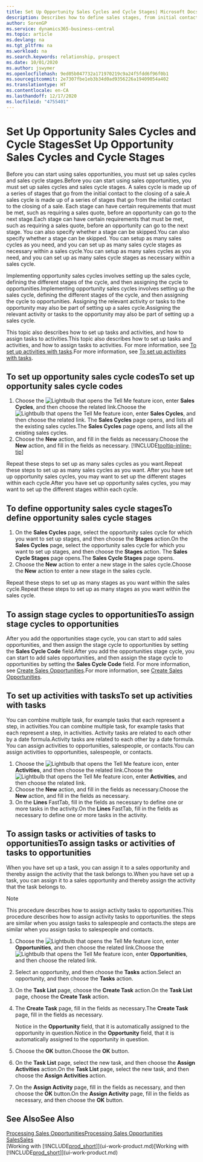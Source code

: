 ```yaml
---
title: Set Up Opportunity Sales Cycles and Cycle Stages| Microsoft Docs
description: Describes how to define sales stages, from initial contact to closing, to create a sales cycle and assign it to opportunities in Business Central.
author: SorenGP
ms.service: dynamics365-business-central
ms.topic: article
ms.devlang: na
ms.tgt_pltfrm: na
ms.workload: na
ms.search.keywords: relationship, prospect
ms.date: 10/01/2020
ms.author: jswymer
ms.openlocfilehash: 9ed05b047732a171970219c9a24f5fdd6f96f0b1
ms.sourcegitcommit: 2e7307fbe1eb3b34d0ad9356226a19409054a402
ms.translationtype: HT
ms.contentlocale: en-CA
ms.lasthandoff: 12/17/2020
ms.locfileid: "4755401"
---
```

# <a name="set-up-opportunity-sales-cycles-and-cycle-stages"></a><span data-ttu-id="4c5f4-103">Set Up Opportunity Sales Cycles and Cycle Stages</span><span class="sxs-lookup"><span data-stu-id="4c5f4-103">Set Up Opportunity Sales Cycles and Cycle Stages</span></span>
<span data-ttu-id="4c5f4-104">Before you can start using sales opportunities, you must set up sales cycles and sales cycle stages.</span><span class="sxs-lookup"><span data-stu-id="4c5f4-104">Before you can start using sales opportunities, you must set up sales cycles and sales cycle stages.</span></span> <span data-ttu-id="4c5f4-105">A sales cycle is made up of a series of stages that go from the initial contact to the closing of a sale.</span><span class="sxs-lookup"><span data-stu-id="4c5f4-105">A sales cycle is made up of a series of stages that go from the initial contact to the closing of a sale.</span></span> <span data-ttu-id="4c5f4-106">Each stage can have certain requirements that must be met, such as requiring a sales quote, before an opportunity can go to the next stage.</span><span class="sxs-lookup"><span data-stu-id="4c5f4-106">Each stage can have certain requirements that must be met, such as requiring a sales quote, before an opportunity can go to the next stage.</span></span> <span data-ttu-id="4c5f4-107">You can also specify whether a stage can be skipped.</span><span class="sxs-lookup"><span data-stu-id="4c5f4-107">You can also specify whether a stage can be skipped.</span></span> <span data-ttu-id="4c5f4-108">You can setup as many sales cycles as you need, and you can set up as many sales cycle stages as necessary within a sales cycle.</span><span class="sxs-lookup"><span data-stu-id="4c5f4-108">You can setup as many sales cycles as you need, and you can set up as many sales cycle stages as necessary within a sales cycle.</span></span>

<span data-ttu-id="4c5f4-109">Implementing opportunity sales cycles involves setting up the sales cycle, defining the different stages of the cycle, and then assigning the cycle to opportunities.</span><span class="sxs-lookup"><span data-stu-id="4c5f4-109">Implementing opportunity sales cycles involves setting up the sales cycle, defining the different stages of the cycle, and then assigning the cycle to opportunities.</span></span> <span data-ttu-id="4c5f4-110">Assigning the relevant activity or tasks to the opportunity may also be part of setting up a sales cycle.</span><span class="sxs-lookup"><span data-stu-id="4c5f4-110">Assigning the relevant activity or tasks to the opportunity may also be part of setting up a sales cycle.</span></span>

<span data-ttu-id="4c5f4-111">This topic also describes how to set up tasks and activities, and how to assign tasks to activities.</span><span class="sxs-lookup"><span data-stu-id="4c5f4-111">This topic also describes how to set up tasks and activities, and how to assign tasks to activities.</span></span> <span data-ttu-id="4c5f4-112">For more information, see [To set up activities with tasks](marketing-how-setup-opportunity-sales-cycles-stages.md#to-set-up-activities-with-tasks).</span><span class="sxs-lookup"><span data-stu-id="4c5f4-112">For more information, see [To set up activities with tasks](marketing-how-setup-opportunity-sales-cycles-stages.md#to-set-up-activities-with-tasks).</span></span>

## <a name="to-set-up-opportunity-sales-cycle-codes"></a><span data-ttu-id="4c5f4-113">To set up opportunity sales cycle codes</span><span class="sxs-lookup"><span data-stu-id="4c5f4-113">To set up opportunity sales cycle codes</span></span>
1. <span data-ttu-id="4c5f4-114">Choose the ![Lightbulb that opens the Tell Me feature](media/ui-search/search_small.png "Tell me what you want to do") icon, enter **Sales Cycles**, and then choose the related link.</span><span class="sxs-lookup"><span data-stu-id="4c5f4-114">Choose the ![Lightbulb that opens the Tell Me feature](media/ui-search/search_small.png "Tell me what you want to do") icon, enter **Sales Cycles**, and then choose the related link.</span></span> <span data-ttu-id="4c5f4-115">The **Sales Cycles** page opens, and lists all the existing sales cycles.</span><span class="sxs-lookup"><span data-stu-id="4c5f4-115">The **Sales Cycles** page opens, and lists all the existing sales cycles.</span></span>
2. <span data-ttu-id="4c5f4-116">Choose the **New** action, and fill in the fields as necessary.</span><span class="sxs-lookup"><span data-stu-id="4c5f4-116">Choose the **New** action, and fill in the fields as necessary.</span></span> [!INCLUDE[tooltip-inline-tip](includes/tooltip-inline-tip_md.md)]

<span data-ttu-id="4c5f4-117">Repeat these steps to set up as many sales cycles as you want.</span><span class="sxs-lookup"><span data-stu-id="4c5f4-117">Repeat these steps to set up as many sales cycles as you want.</span></span> <span data-ttu-id="4c5f4-118">After you have set up opportunity sales cycles, you may want to set up the different stages within each cycle.</span><span class="sxs-lookup"><span data-stu-id="4c5f4-118">After you have set up opportunity sales cycles, you may want to set up the different stages within each cycle.</span></span>

## <a name="to-define-opportunity-sales-cycle-stages"></a><span data-ttu-id="4c5f4-119">To define opportunity sales cycle stages</span><span class="sxs-lookup"><span data-stu-id="4c5f4-119">To define opportunity sales cycle stages</span></span>
1. <span data-ttu-id="4c5f4-120">On the **Sales Cycles** page, select the opportunity sales cycle for which you want to set up stages, and then choose the **Stages** action.</span><span class="sxs-lookup"><span data-stu-id="4c5f4-120">On the **Sales Cycles** page, select the opportunity sales cycle for which you want to set up stages, and then choose the **Stages** action.</span></span> <span data-ttu-id="4c5f4-121">The **Sales Cycle Stages** page opens.</span><span class="sxs-lookup"><span data-stu-id="4c5f4-121">The **Sales Cycle Stages** page opens.</span></span>
2. <span data-ttu-id="4c5f4-122">Choose the **New** action to enter a new stage in the sales cycle.</span><span class="sxs-lookup"><span data-stu-id="4c5f4-122">Choose the **New** action to enter a new stage in the sales cycle.</span></span>

<span data-ttu-id="4c5f4-123">Repeat these steps to set up as many stages as you want within the sales cycle.</span><span class="sxs-lookup"><span data-stu-id="4c5f4-123">Repeat these steps to set up as many stages as you want within the sales cycle.</span></span>

## <a name="to-assign-stage-cycles-to-opportunities"></a><span data-ttu-id="4c5f4-124">To assign stage cycles to opportunities</span><span class="sxs-lookup"><span data-stu-id="4c5f4-124">To assign stage cycles to opportunities</span></span>
<span data-ttu-id="4c5f4-125">After you add the opportunities stage cycle, you can start to add sales opportunities, and then assign the stage cycle to opportunities by setting the **Sales Cycle Code** field.</span><span class="sxs-lookup"><span data-stu-id="4c5f4-125">After you add the opportunities stage cycle, you can start to add sales opportunities, and then assign the stage cycle to opportunities by setting the **Sales Cycle Code** field.</span></span> <span data-ttu-id="4c5f4-126">For more information, see [Create Sales Opportunities](marketing-how-create-opportunities.md).</span><span class="sxs-lookup"><span data-stu-id="4c5f4-126">For more information, see [Create Sales Opportunities](marketing-how-create-opportunities.md).</span></span>

## <a name="to-set-up-activities-with-tasks"></a><span data-ttu-id="4c5f4-127">To set up activities with tasks</span><span class="sxs-lookup"><span data-stu-id="4c5f4-127">To set up activities with tasks</span></span>
<span data-ttu-id="4c5f4-128">You can combine multiple task, for example tasks that each represent a step, in activities.</span><span class="sxs-lookup"><span data-stu-id="4c5f4-128">You can combine multiple task, for example tasks that each represent a step, in activities.</span></span> <span data-ttu-id="4c5f4-129">Activity tasks are related to each other by a date formula.</span><span class="sxs-lookup"><span data-stu-id="4c5f4-129">Activity tasks are related to each other by a date formula.</span></span> <span data-ttu-id="4c5f4-130">You can assign activities to opportunities, salespeople, or contacts.</span><span class="sxs-lookup"><span data-stu-id="4c5f4-130">You can assign activities to opportunities, salespeople, or contacts.</span></span>

1. <span data-ttu-id="4c5f4-131">Choose the ![Lightbulb that opens the Tell Me feature](media/ui-search/search_small.png "Tell me what you want to do") icon, enter **Activities**, and then choose the related link.</span><span class="sxs-lookup"><span data-stu-id="4c5f4-131">Choose the ![Lightbulb that opens the Tell Me feature](media/ui-search/search_small.png "Tell me what you want to do") icon, enter **Activities**, and then choose the related link.</span></span>
2. <span data-ttu-id="4c5f4-132">Choose the **New** action, and fill in the fields as necessary.</span><span class="sxs-lookup"><span data-stu-id="4c5f4-132">Choose the **New** action, and fill in the fields as necessary.</span></span>
3. <span data-ttu-id="4c5f4-133">On the **Lines** FastTab, fill in the fields as necessary to define one or more tasks in the activity.</span><span class="sxs-lookup"><span data-stu-id="4c5f4-133">On the **Lines** FastTab, fill in the fields as necessary to define one or more tasks in the activity.</span></span>

## <a name="to-assign-tasks-or-activities-of-tasks-to-opportunities"></a><span data-ttu-id="4c5f4-134">To assign tasks or activities of tasks to opportunities</span><span class="sxs-lookup"><span data-stu-id="4c5f4-134">To assign tasks or activities of tasks to opportunities</span></span>
<span data-ttu-id="4c5f4-135">When you have set up a task, you can assign it to a sales opportunity and thereby assign the activity that the task belongs to.</span><span class="sxs-lookup"><span data-stu-id="4c5f4-135">When you have set up a task, you can assign it to a sales opportunity and thereby assign the activity that the task belongs to.</span></span>

> [!NOTE]  
>   <span data-ttu-id="4c5f4-136">This procedure describes how to assign activity tasks to opportunities.</span><span class="sxs-lookup"><span data-stu-id="4c5f4-136">This procedure describes how to assign activity tasks to opportunities.</span></span> <span data-ttu-id="4c5f4-137">the steps are similar when you assign tasks to salespeople and contacts.</span><span class="sxs-lookup"><span data-stu-id="4c5f4-137">the steps are similar when you assign tasks to salespeople and contacts.</span></span>

1. <span data-ttu-id="4c5f4-138">Choose the ![Lightbulb that opens the Tell Me feature](media/ui-search/search_small.png "Tell me what you want to do") icon, enter **Opportunities**, and then choose the related link.</span><span class="sxs-lookup"><span data-stu-id="4c5f4-138">Choose the ![Lightbulb that opens the Tell Me feature](media/ui-search/search_small.png "Tell me what you want to do") icon, enter **Opportunities**, and then choose the related link.</span></span>
2. <span data-ttu-id="4c5f4-139">Select an opportunity, and then choose the **Tasks** action.</span><span class="sxs-lookup"><span data-stu-id="4c5f4-139">Select an opportunity, and then choose the **Tasks** action.</span></span>
3. <span data-ttu-id="4c5f4-140">On the **Task List** page, choose the **Create Task** action.</span><span class="sxs-lookup"><span data-stu-id="4c5f4-140">On the **Task List** page, choose the **Create Task** action.</span></span>
4.  <span data-ttu-id="4c5f4-141">The **Create Task** page, fill in the fields as necessary.</span><span class="sxs-lookup"><span data-stu-id="4c5f4-141">The **Create Task** page, fill in the fields as necessary.</span></span>

    <span data-ttu-id="4c5f4-142">Notice in the **Opportunity** field, that it is automatically assigned to the opportunity in question.</span><span class="sxs-lookup"><span data-stu-id="4c5f4-142">Notice in the **Opportunity** field, that it is automatically assigned to the opportunity in question.</span></span>
5. <span data-ttu-id="4c5f4-143">Choose the **OK** button.</span><span class="sxs-lookup"><span data-stu-id="4c5f4-143">Choose the **OK** button.</span></span>
6. <span data-ttu-id="4c5f4-144">On the **Task List** page, select the new task, and then choose the **Assign Activities** action.</span><span class="sxs-lookup"><span data-stu-id="4c5f4-144">On the **Task List** page, select the new task, and then choose the **Assign Activities** action.</span></span>
7. <span data-ttu-id="4c5f4-145">On the **Assign Activity** page, fill in the fields as necessary, and then choose the **OK** button.</span><span class="sxs-lookup"><span data-stu-id="4c5f4-145">On the **Assign Activity** page, fill in the fields as necessary, and then choose the **OK** button.</span></span>

## <a name="see-also"></a><span data-ttu-id="4c5f4-146">See Also</span><span class="sxs-lookup"><span data-stu-id="4c5f4-146">See Also</span></span>
[<span data-ttu-id="4c5f4-147">Processing Sales Opportunities</span><span class="sxs-lookup"><span data-stu-id="4c5f4-147">Processing Sales Opportunities</span></span>](marketing-processing-sales-opportunities.md)  
[<span data-ttu-id="4c5f4-148">Sales</span><span class="sxs-lookup"><span data-stu-id="4c5f4-148">Sales</span></span>](sales-manage-sales.md)  
<span data-ttu-id="4c5f4-149">[Working with [!INCLUDE[prod_short](includes/prod_short.md)]](ui-work-product.md)</span><span class="sxs-lookup"><span data-stu-id="4c5f4-149">[Working with [!INCLUDE[prod_short](includes/prod_short.md)]](ui-work-product.md)</span></span>
